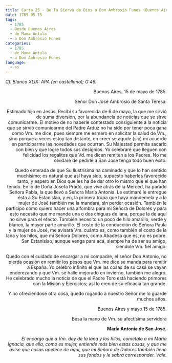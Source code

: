 ```yaml
---
title: Carta 25 - De la Sierva de Dios a Don Ambrosio Funes (Buenos Aires, 15 de mayo de 1785).
date: 1785-05-15
tags:
  - 1785
  - Desde Buenos Aires
  - de Mama Antula
  - a Don Ambrosio Funes
categories:
  - 1785
  - de Mama Antula
  - a Don Ambrosio Funes
language:
  - es
---
```

_Cf. Blanco XLIX: APA (en castellano); G 46._

<div align="right">
Buenos Aires, 15 de mayo de 1785.
<div>

Señor Don José Ambrosio de Santa Teresa:

Estimado hijo en Jesús: Recibí su favorecida de 6 de mayo, la que me sirvió de suma diversión, por la abundancia de noticias que se sirve comunicarme. El motivo de no haberle contestado consiguiente a la noticia que se sirvió comunicarme del Padre Arduz no ha sido por tener poca gana como Vm. me dice, pues siempre me esmero en solicitar la salud de Vm., sino porque a veces estoy tan distante, en creer se aqude (sic) mi acuerdo en participarme las novedades que ocurran. Su Majestad permita sacarlo con bien y que logre todos sus designios. Yo celebraré que lleguen con felicidad los regalitos que Vd. me dicen remiten a los Padres. No me olvidaré de pedirle a San José tenga todo buen éxito.

Quedo enterada de que Su Ilustrísima ha caminado y que lo han sentido muchísimo; es natural que así haya sido, supuesto haberles favorecido tanto, y espero en Dios que les ha de dar otro lo mismo que el que han tenido. En lo de Doña Josefa Prado, que vive atrás de la Merced, ha parado Señora Pabla, la que llevó a Señora María Antonia. Le estimaré le entregue ésta a Su Estanislao, y en, la primera tropa que haya mándemela y a la mujer de José también me la mandará, sin perder ocasión. También le participo cómo quiero hacer una alfombra para mi Señora de Dolores y para esto necesito que me mande una o dos chiguas de lana, porque la de aquí no sirve para el efecto. También necesito un poco de hilo amarillo, verde y blanco, la mayor parte amarillo. El costo de la conducción de Señora Paula y la mujer de José, me avisará Vm. cuánto es, como también el costo de la lana y los hilos, que mi Señora Dolores, como Abadesa que es, no es pobre. San Estanislao, aunque venga para acá, siempre ha de ser su amigo, siéndole Vm. fiel amigo.

Quedo con el cuidado de encargar a mi compadre, el señor Don Antonio, no pierda ocasión en remitir los pesos que Vm. me dice se manda para remitir a España. Yo celebro infinito el que las cosas de su casa se vayan enderezando y que Vm. se halle mejorado en invierno, también me alegro. He celebrado mucho la noticia de que el Padre Toro está haciendo primores con la Misión y Ejercicios; así lo creo de su eficacia tan grande.

Y no ofreciéndose otra cosa, quedo rogando a nuestro Señor me lo guarde muchos años.

Buenos Aires y mayo 15 de 1785.

Besa la mano de Vm. su afectísima servidora

**María Antonia de San José.**

_El encargo que a Vm. doy de la lana y los hilos, cométalo a mi María Ignacia, que ella, como es mujer, entiende más bien estas cosas, y que me avise qué cosas apetece de aquí, que mi Señora de Dolores también tiene sus fondos y le sabrá corresponder. Vale._
